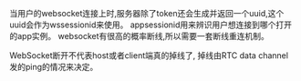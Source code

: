 当用户的websocket连接上时,服务器除了token还会生成并返回一个uuid,这个uuid会作为wssessionid来使用。
appsessionid用来辨识用户想连接到哪个打开的app实例。
websocket有很高的概率断线,所以需要一套断线重连机制。

WebSocket断开不代表host或者client端真的掉线了, 掉线由RTC data channel 发的ping的情况来决定。

